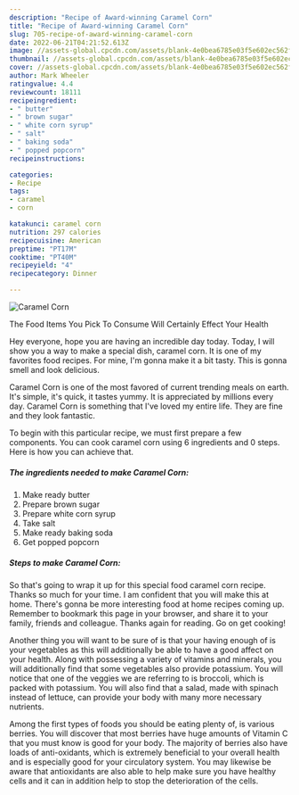 ```yaml
---
description: "Recipe of Award-winning Caramel Corn"
title: "Recipe of Award-winning Caramel Corn"
slug: 705-recipe-of-award-winning-caramel-corn
date: 2022-06-21T04:21:52.613Z
image: //assets-global.cpcdn.com/assets/blank-4e0bea6785e03f5e602ec562f230caae08da540cada707380b4fe1bbebba43da.png
thumbnail: //assets-global.cpcdn.com/assets/blank-4e0bea6785e03f5e602ec562f230caae08da540cada707380b4fe1bbebba43da.png
cover: //assets-global.cpcdn.com/assets/blank-4e0bea6785e03f5e602ec562f230caae08da540cada707380b4fe1bbebba43da.png
author: Mark Wheeler
ratingvalue: 4.4
reviewcount: 18111
recipeingredient:
- " butter"
- " brown sugar"
- " white corn syrup"
- " salt"
- " baking soda"
- " popped popcorn"
recipeinstructions:

categories:
- Recipe
tags:
- caramel
- corn

katakunci: caramel corn 
nutrition: 297 calories
recipecuisine: American
preptime: "PT17M"
cooktime: "PT40M"
recipeyield: "4"
recipecategory: Dinner

---
```



![Caramel Corn](//assets-global.cpcdn.com/assets/blank-4e0bea6785e03f5e602ec562f230caae08da540cada707380b4fe1bbebba43da.png)

The Food Items You Pick To Consume Will Certainly Effect Your Health

Hey everyone, hope you are having an incredible day today. Today, I will show you a way to make a special dish, caramel corn. It is one of my favorites food recipes. For mine, I'm gonna make it a bit tasty. This is gonna smell and look delicious.



Caramel Corn is one of the most favored of current trending meals on earth. It's simple, it's quick, it tastes yummy. It is appreciated by millions every day. Caramel Corn is something that I've loved my entire life. They are fine and they look fantastic.


To begin with this particular recipe, we must first prepare a few components. You can cook caramel corn using 6 ingredients and 0 steps. Here is how you can achieve that.

<!--inarticleads1-->

##### The ingredients needed to make Caramel Corn:

1. Make ready  butter
1. Prepare  brown sugar
1. Prepare  white corn syrup
1. Take  salt
1. Make ready  baking soda
1. Get  popped popcorn




<!--inarticleads2-->

##### Steps to make Caramel Corn:





So that's going to wrap it up for this special food caramel corn recipe. Thanks so much for your time. I am confident that you will make this at home. There's gonna be more interesting food at home recipes coming up. Remember to bookmark this page in your browser, and share it to your family, friends and colleague. Thanks again for reading. Go on get cooking!

Another thing you will want to be sure of is that your having enough of is your vegetables as this will additionally be able to have a good affect on your health. Along with possessing a variety of vitamins and minerals, you will additionally find that some vegetables also provide potassium. You will notice that one of the veggies we are referring to is broccoli, which is packed with potassium. You will also find that a salad, made with spinach instead of lettuce, can provide your body with many more necessary nutrients.

Among the first types of foods you should be eating plenty of, is various berries. You will discover that most berries have huge amounts of Vitamin C that you must know is good for your body. The majority of berries also have loads of anti-oxidants, which is extremely beneficial to your overall health and is especially good for your circulatory system. You may likewise be aware that antioxidants are also able to help make sure you have healthy cells and it can in addition help to stop the deterioration of the cells.
